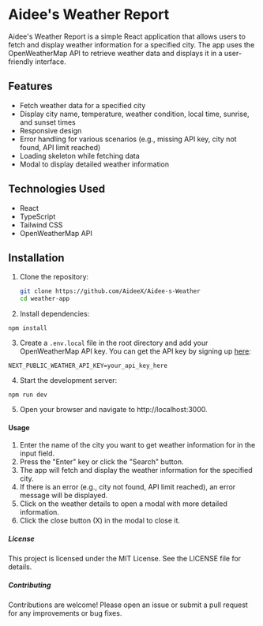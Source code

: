 # Aidee's Weather Report

Aidee's Weather Report is a simple React application that allows users to fetch and display weather information for a specified city. The app uses the OpenWeatherMap API to retrieve weather data and displays it in a user-friendly interface.

## Features

- Fetch weather data for a specified city
- Display city name, temperature, weather condition, local time, sunrise, and sunset times
- Responsive design
- Error handling for various scenarios (e.g., missing API key, city not found, API limit reached)
- Loading skeleton while fetching data
- Modal to display detailed weather information

## Technologies Used

- React
- TypeScript
- Tailwind CSS
- OpenWeatherMap API

## Installation

1. Clone the repository:

   ```bash
   git clone https://github.com/AideeX/Aidee-s-Weather
   cd weather-app

2.  Install dependencies:

`npm install`

3. Create a `.env.local` file in the root directory and add your OpenWeatherMap API key. You can get the API key by signing up [here](https://openweathermap.org/api):
   

`NEXT_PUBLIC_WEATHER_API_KEY=your_api_key_here`


4. Start the development server:

`npm run dev`

5.  Open your browser and navigate to http://localhost:3000.

#### Usage

1. Enter the name of the city you want to get weather information for in the input field.
2. Press the "Enter" key or click the "Search" button.
3. The app will fetch and display the weather information for the specified city.
4. If there is an error (e.g., city not found, API limit reached), an error message will be displayed.
5. Click on the weather details to open a modal with more detailed information.
6. Click the close button (X) in the modal to close it.

##### License
This project is licensed under the MIT License. See the LICENSE file for details.

##### Contributing
Contributions are welcome! Please open an issue or submit a pull request for any improvements or bug fixes.
